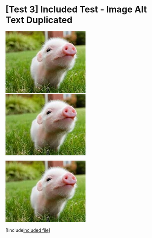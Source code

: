 # [Test 3] Included Test - Image Alt Text Duplicated

![test alt text 1](./images/pig.jpg)
![test alt text 1](./images/pig.jpg)

![included alt text](./images/pig.jpg)

[!include[included file](./includes/included_file.md)]
